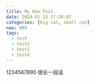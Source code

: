 ```yaml
---
title: My New Post
date: 2024-01-13 17:26:07
categories: [big cat, small cat]
new: 999
tags: 
  - test
  - test2
  - test3
  - test4
---
```


1234567890
很长一段话

